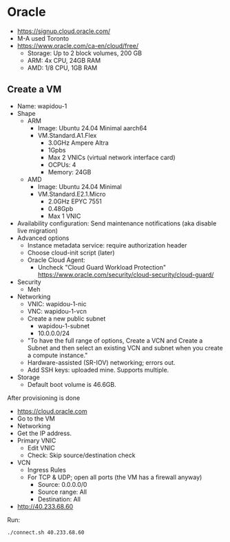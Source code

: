 # Oracle

- https://signup.cloud.oracle.com/
- M-A used Toronto
- https://www.oracle.com/ca-en/cloud/free/
    - Storage: Up to 2 block volumes, 200 GB
    - ARM: 4x CPU, 24GB RAM
    - AMD: 1/8 CPU, 1GB RAM


## Create a VM

- Name: wapidou-1
- Shape
    - ARM
        - Image: Ubuntu 24.04 Minimal aarch64
        - VM.Standard.A1.Flex
            - 3.0GHz Ampere Altra
            - 1Gpbs
            - Max 2 VNICs (virtual network interface card)
            - OCPUs: 4
            - Memory: 24GB
    - AMD
        - Image: Ubuntu 24.04 Minimal
        - VM.Standard.E2.1.Micro
            - 2.0GHz EPYC 7551
            - 0.48Gpb
            - Max 1 VNIC
- Availability configuration: Send maintenance notifications (aka disable live migration)
- Advanced options
    - Instance metadata service: require authorization header
    - Choose cloud-init script (later)
    - Oracle Cloud Agent: 
        - Uncheck "Cloud Guard Workload Protection" https://www.oracle.com/security/cloud-security/cloud-guard/
- Security
    - Meh
- Networking
    - VNIC: wapidou-1-nic
    - VNC: wapidou-1-vcn
    - Create a new public subnet
        - wapidou-1-subnet
        - 10.0.0.0/24
    - "To have the full range of options, Create a VCN and Create a Subnet and then select an existing VCN and
      subnet when you create a compute instance."
    - Hardware-assisted (SR-IOV) networking; errors out.
    - Add SSH keys: uploaded mine. Supports multiple.
- Storage
    - Default boot volume is 46.6GB.

After provisioning is done

- https://cloud.oracle.com
- Go to the VM
- Networking
- Get the IP address.
- Primary VNIC
    - Edit VNIC
    - Check: Skip source/destination check
- VCN
    - Ingress Rules
    - For TCP & UDP; open all ports (the VM has a firewall anyway)
        - Source: 0.0.0.0/0
        - Source range: All
        - Destination: All
- http://40.233.68.60

Run:

```bash
./connect.sh 40.233.68.60
```
